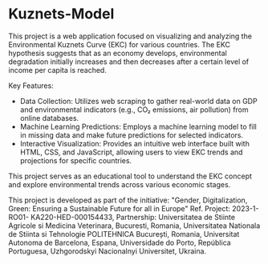 # Kuznets-Model
This project is a web application focused on visualizing and analyzing the Environmental Kuznets Curve (EKC) for various countries. The EKC hypothesis suggests that as an economy develops, environmental degradation initially increases and then decreases after a certain level of income per capita is reached.

Key Features:
 - Data Collection: Utilizes web scraping to gather real-world data on GDP and environmental indicators (e.g., CO₂ emissions, air pollution) from online databases.
 - Machine Learning Predictions: Employs a machine learning model to fill in missing data and make future predictions for selected indicators.
 - Interactive Visualization: Provides an intuitive web interface built with HTML, CSS, and JavaScript, allowing users to view EKC trends and projections for specific countries.

This project serves as an educational tool to understand the EKC concept and explore environmental trends across various economic stages.

This project is developed as part of the initiative:
"Gender, Digitalization, Green: Ensuring a Sustainable Future for all in Europe"
Ref. Project: 2023-1-RO01- KA220-HED-000154433, Partnership: Universitatea de Stiinte Agricole si Medicina Veterinara, Bucuresti, Romania, Universitatea Nationala de Stiinta si Tehnologie POLITEHNICA București, Romania, Universitat Autonoma de Barcelona, Espana, Universidade do Porto, República Portuguesa, Uzhgorodskyi Nacionalnyi Universitet, Ukraina.